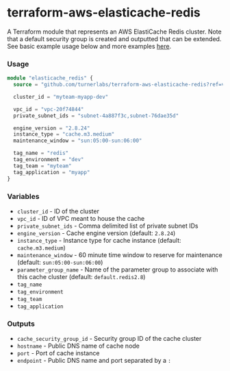 # terraform-aws-elasticache-redis

A Terraform module that represents an AWS ElastiCache Redis cluster.  Note that a default security group is created and outputted that can be extended.  See basic example usage below and more examples [here](/examples).

### Usage

```terraform
module "elasticache_redis" {
  source = "github.com/turnerlabs/terraform-aws-elasticache-redis?ref=v1.1"

  cluster_id = "myteam-myapp-dev"

  vpc_id = "vpc-20f74844"
  private_subnet_ids = "subnet-4a887f3c,subnet-76dae35d"

  engine_version = "2.8.24"
  instance_type = "cache.m3.medium"
  maintenance_window = "sun:05:00-sun:06:00"

  tag_name = "redis"
  tag_environment = "dev"
  tag_team = "myteam"
  tag_application = "myapp"
}
```

### Variables

- `cluster_id` - ID of the cluster
- `vpc_id` - ID of VPC meant to house the cache
- `private_subnet_ids` - Comma delimited list of private subnet IDs
- `engine_version` - Cache engine version (default: `2.8.24`)
- `instance_type` - Instance type for cache instance (default: `cache.m3.medium`)
- `maintenance_window` - 60 minute time window to reserve for maintenance
  (default: `sun:05:00-sun:06:00`)
- `parameter_group_name` - Name of the parameter group to associate with this cache cluster (default: `default.redis2.8`)
- `tag_name`
- `tag_environment`
- `tag_team`
- `tag_application`


### Outputs

- `cache_security_group_id` - Security group ID of the cache cluster
- `hostname` - Public DNS name of cache node
- `port` - Port of cache instance
- `endpoint` - Public DNS name and port separated by a `:`
